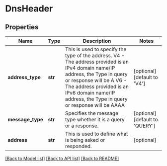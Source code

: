 # DnsHeader

## Properties
Name | Type | Description | Notes
------------ | ------------- | ------------- | -------------
**address_type** | **str** | This is used to specify the type of the address. V4 - The address provided is an IPv4 domain name/IP address, the Type in query or response will be A V6 - The address provided is an IPv6 domain name/IP address, the Type in query or response will be AAAA | [optional] [default to 'V4']
**message_type** | **str** | Specifies the message type whether it is a query or a response. | [optional] [default to 'QUERY']
**address** | **str** | This is used to define what is being asked or responded. | [optional] 

[[Back to Model list]](../README.md#documentation-for-models) [[Back to API list]](../README.md#documentation-for-api-endpoints) [[Back to README]](../README.md)

